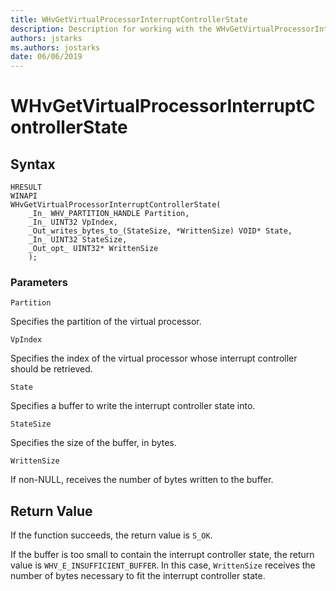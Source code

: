```yaml
---
title: WHvGetVirtualProcessorInterruptControllerState
description: Description for working with the WHvGetVirtualProcessorInterruptControllerState, including its parameters, syntax and return value.  
authors: jstarks
ms.authors: jostarks
date: 06/06/2019
---
```


# WHvGetVirtualProcessorInterruptControllerState

## Syntax

```
HRESULT
WINAPI
WHvGetVirtualProcessorInterruptControllerState(
    _In_ WHV_PARTITION_HANDLE Partition,
    _In_ UINT32 VpIndex,
    _Out_writes_bytes_to_(StateSize, *WrittenSize) VOID* State,
    _In_ UINT32 StateSize,
    _Out_opt_ UINT32* WrittenSize
    );
```

### Parameters

`Partition`

Specifies the partition of the virtual processor.

`VpIndex`

Specifies the index of the virtual processor whose interrupt controller should be retrieved.

`State`

Specifies a buffer to write the interrupt controller state into.

`StateSize`

Specifies the size of the buffer, in bytes.

`WrittenSize`

If non-NULL, receives the number of bytes written to the buffer.

## Return Value

If the function succeeds, the return value is `S_OK`.

If the buffer is too small to contain the interrupt controller state, the return value is `WHV_E_INSUFFICIENT_BUFFER`. In this case, `WrittenSize` receives the number of bytes necessary to fit the interrupt controller state.
